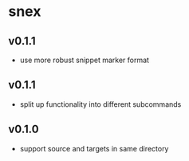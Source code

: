 # snex

## v0.1.1

* use more robust snippet marker format

## v0.1.1

* split up functionality into different subcommands

## v0.1.0

* support source and targets in same directory